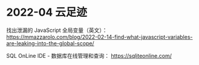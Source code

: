 # 2022-04 云足迹

找出泄漏的 JavaScript 全局变量（英文）：
https://mmazzarolo.com/blog/2022-02-14-find-what-javascript-variables-are-leaking-into-the-global-scope/

SQL OnLine IDE - 数据库在线管理和查询：
https://sqliteonline.com/

